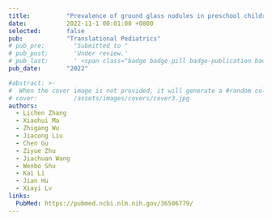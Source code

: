 ```yaml
---
title:          "Prevalence of ground glass nodules in preschool children: a cross-sectional study"
date:           2022-11-1 00:01:00 +0800
selected:       false
pub:            "Translational Pediatrics"
# pub_pre:        "Submitted to "
# pub_post:       'Under review.'
# pub_last:       ' <span class="badge badge-pill badge-publication badge-success">Spotlight</span>'
pub_date:       "2022"

#abstract: >-
#  When the cover image is not provided, it will generate a #random colorful bubble images as the cover image using the <code>bubble_visual_hash.js</code> script.
# cover:          /assets/images/covers/cover3.jpg
authors:
  - Lichen Zhang
  - Xiaohui Ma
  - Zhigang Wu
  - Jiacong Liu
  - Chen Gu
  - Ziyue Zhu
  - Jiachuan Wang
  - Wenbo Shu
  - Kai Li
  - Jian Hu
  - Xiayi Lv
links:
  PubMed: https://pubmed.ncbi.nlm.nih.gov/36506779/
---
```

